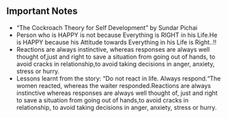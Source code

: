 ## Important Notes

* “The Cockroach Theory for Self Development” by Sundar Pichai 
* Person who is HAPPY is not because Everything is RIGHT in his Life.He is HAPPY because his Attitude towards Everything in his Life is Right..!!
* Reactions are always instinctive, whereas responses are always well thought of,just and right to save a situation from going out of hands, to avoid cracks in relationship,to avoid taking decisions in anger, anxiety, stress or hurry.
* Lessons learnt from the story: “Do not react in life. Always respond.“The women reacted, whereas the waiter responded.Reactions are always instinctive whereas responses are always well thought of, just and right to save a situation from going out of hands,to avoid cracks in relationship, to avoid taking decisions in anger, anxiety, stress or hurry.
